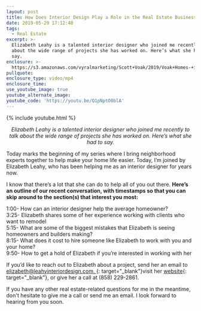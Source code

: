 ```yaml
---
layout: post
title: How Does Interior Design Play a Role in the Real Estate Business?
date: 2019-05-29 17:12:48
tags:
  - Real Estate
excerpt: >-
  Elizabeth Leahy is a talented interior designer who joined me recently to talk
  about the wide range of projects she has worked on. Here’s what she had to
  say.
enclosure: >-
  https://s3.amazonaws.com/vyralmarketing/Scott+Voak/2019/Voak+Homes-+interior+designer+part+2.mp4
pullquote:
enclosure_type: video/mp4
enclosure_time:
use_youtube_image: true
youtube_alternate_image:
youtube_code: 'https://youtu.be/Q1pNptO0blA'
---
```


{% include youtube.html %}

<p style="text-align: center;"><em>Elizabeth Leahy is a talented interior designer who joined me recently to talk about the wide range of projects she has worked on. Here’s what she had to say.</em></p>

Today marks the beginning of my series where I bring neighborhood experts together to help make your home life easier. Today, I’m joined by Elizabeth Leahy, who has been helping me as an interior designer for years now.&nbsp;

I know that there’s a lot that she can do to help all of you out there. **Here’s an outline of our recent conversation, with timestamps so that you can skip around to the section(s) that interest you most:**

1:00- How can an interior designer help the average homeowner?<br>3:25- Elizabeth shares some of her experience working with clients who want to remodel<br>5:15- What are some of the biggest mistakes that Elizabeth is seeing homeowners and builders making?<br>8:15- What does it cost to hire someone like Elizabeth to work with you and your home?<br>9:50- How to get a hold of Elizabeth if you’re interested in working with her

If you’d like to reach out to Elizabeth about a project, send her an email to [elizabeth@leahyinteriordesign.com, ](mailto:elizabeth@leahyinteriordesign.com){: target="_blank"}visit her [website](https://leahyinteriordesign.com/){: target="_blank"}, or give her a call at (858) 229-2861.

If you have any other real estate-related questions for me in the meantime, don't hesitate to give me a call or send me an email. I look forward to hearing from you soon.